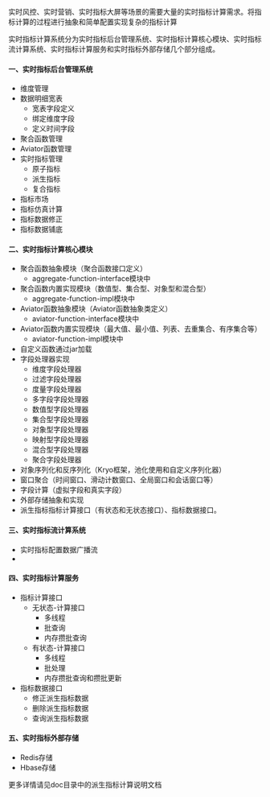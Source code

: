 实时风控、实时营销、实时指标大屏等场景的需要大量的实时指标计算需求。将指标计算的过程进行抽象和简单配置实现复杂的指标计算

实时指标计算系统分为实时指标后台管理系统、实时指标计算核心模块、实时指标流计算系统、实时指标计算服务和实时指标外部存储几个部分组成。

#### 一、实时指标后台管理系统

- 维度管理
- 数据明细宽表
    - 宽表字段定义
    - 绑定维度字段
    - 定义时间字段
- 聚合函数管理
- Aviator函数管理
- 实时指标管理
    - 原子指标
    - 派生指标
    - 复合指标
- 指标市场
- 指标仿真计算
- 指标数据修正
- 指标数据铺底

#### 二、实时指标计算核心模块

- 聚合函数抽象模块（聚合函数接口定义）
    - aggregate-function-interface模块中
- 聚合函数内置实现模块（数值型、集合型、对象型和混合型）
    - aggregate-function-impl模块中
- Aviator函数抽象模块（Aviator函数抽象类定义）
    - aviator-function-interface模块中
- Aviator函数内置实现模块（最大值、最小值、列表、去重集合、有序集合等）
    - aviator-function-impl模块中
- 自定义函数通过jar加载
- 字段处理器实现
    - 维度字段处理器
    - 过滤字段处理器
    - 度量字段处理器
    - 多字段字段处理器
    - 数值型字段处理器
    - 集合型字段处理器
    - 对象型字段处理器
    - 映射型字段处理器
    - 混合型字段处理器
    - 聚合字段处理器
- 对象序列化和反序列化（Kryo框架，池化使用和自定义序列化器）
- 窗口聚合（时间窗口、滑动计数窗口、全局窗口和会话窗口等）
- 字段计算（虚拟字段和真实字段）
- 外部存储抽象和实现
- 派生指标指标计算接口（有状态和无状态接口）、指标数据接口。

#### 三、实时指标流计算系统

- 实时指标配置数据广播流
-

#### 四、实时指标计算服务

- 指标计算接口
    - 无状态-计算接口
        - 多线程
        - 批查询
        - 内存攒批查询
    - 有状态-计算接口
        - 多线程
        - 批处理
        - 内存攒批查询和攒批更新
- 指标数据接口
    - 修正派生指标数据
    - 删除派生指标数据
    - 查询派生指标数据

#### 五、实时指标外部存储

- Redis存储
- Hbase存储

更多详情请见doc目录中的派生指标计算说明文档

